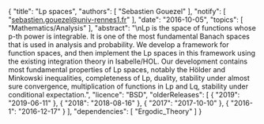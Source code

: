 {
    "title": "Lp spaces",
    "authors": [
        "Sebastien Gouezel"
    ],
    "notify": [
        "sebastien.gouezel@univ-rennes1.fr"
    ],
    "date": "2016-10-05",
    "topics": [
        "Mathematics/Analysis"
    ],
    "abstract": "\nLp is the space of functions whose p-th power is integrable. It is one of the most fundamental Banach spaces that is used in analysis and probability. We develop a framework for function spaces, and then implement the Lp spaces in this framework using the existing integration theory in Isabelle/HOL. Our development contains most fundamental properties of Lp spaces, notably the Hölder and Minkowski inequalities, completeness of Lp, duality, stability under almost sure convergence, multiplication of functions in Lp and Lq, stability under conditional expectation.",
    "licence": "BSD",
    "olderReleases": [
        {
            "2019": "2019-06-11"
        },
        {
            "2018": "2018-08-16"
        },
        {
            "2017": "2017-10-10"
        },
        {
            "2016-1": "2016-12-17"
        }
    ],
    "dependencies": [
        "Ergodic_Theory"
    ]
}